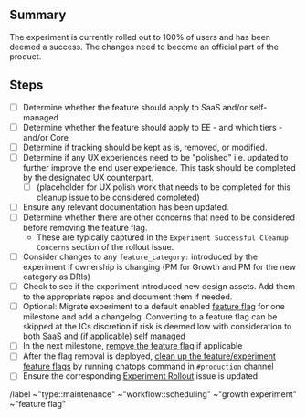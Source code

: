 <!-- Title suggestion: [Experiment Name] Successful Cleanup -->

## Summary

The experiment is currently rolled out to 100% of users and has been deemed a success.
The changes need to become an official part of the product.

## Steps

- [ ] Determine whether the feature should apply to SaaS and/or self-managed
- [ ] Determine whether the feature should apply to EE - and which tiers - and/or Core
- [ ] Determine if tracking should be kept as is, removed, or modified.
- [ ] Determine if any UX experiences need to be "polished" i.e. updated to further improve the end user experience. This task should be completed by the designated UX counterpart. 
   - [ ] (placeholder for UX polish work that needs to be completed for this cleanup issue to be considered completed) 
- [ ] Ensure any relevant documentation has been updated.
- [ ] Determine whether there are other concerns that need to be considered before removing the feature flag.
   - These are typically captured in the `Experiment Successful Cleanup Concerns` section of the rollout issue.
- [ ] Consider changes to any `feature_category:` introduced by the experiment if ownership is changing (PM for Growth and PM for the new category as DRIs)
- [ ] Check to see if the experiment introduced new design assets. Add them to the appropriate repos and document them if needed.
- [ ] Optional: Migrate experiment to a default enabled [feature flag](https://docs.gitlab.com/ee/development/feature_flags) for one milestone and add a changelog. Converting to a feature flag can be skipped at the ICs discretion if risk is deemed low with consideration to both SaaS and (if applicable) self managed
- [ ] In the next milestone, [remove the feature flag](https://docs.gitlab.com/development/feature_flags/controls/#cleaning-up) if applicable
- [ ] After the flag removal is deployed, [clean up the feature/experiment feature flags](https://docs.gitlab.com/development/feature_flags/controls/#cleaning-up) by running chatops command in `#production` channel
- [ ] Ensure the corresponding [Experiment Rollout](https://gitlab.com/groups/gitlab-org/-/boards/1352542?label_name[]=devops%3A%3Agrowth&label_name[]=growth%20experiment&label_name[]=experiment-rollout) issue is updated

/label ~"type::maintenance" ~"workflow::scheduling" ~"growth experiment" ~"feature flag"
